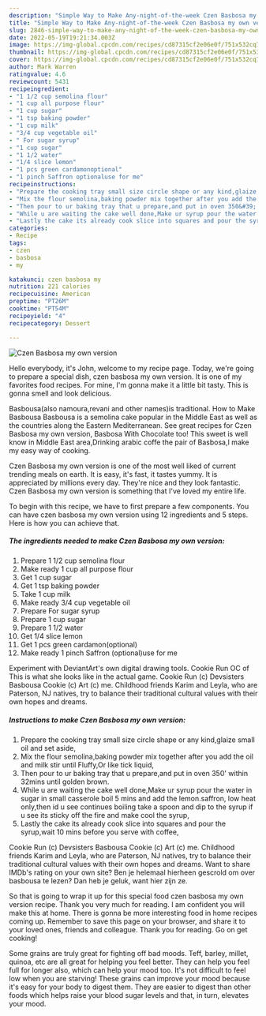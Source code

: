 ```yaml
---
description: "Simple Way to Make Any-night-of-the-week Czen Basbosa my own version"
title: "Simple Way to Make Any-night-of-the-week Czen Basbosa my own version"
slug: 2846-simple-way-to-make-any-night-of-the-week-czen-basbosa-my-own-version
date: 2022-05-19T19:21:34.003Z
image: https://img-global.cpcdn.com/recipes/cd87315cf2e06e0f/751x532cq70/czen-basbosa-my-own-version-recipe-main-photo.jpg
thumbnail: https://img-global.cpcdn.com/recipes/cd87315cf2e06e0f/751x532cq70/czen-basbosa-my-own-version-recipe-main-photo.jpg
cover: https://img-global.cpcdn.com/recipes/cd87315cf2e06e0f/751x532cq70/czen-basbosa-my-own-version-recipe-main-photo.jpg
author: Mark Warren
ratingvalue: 4.6
reviewcount: 5431
recipeingredient:
- "1 1/2 cup semolina flour"
- "1 cup all purpose flour"
- "1 cup sugar"
- "1 tsp baking powder"
- "1 cup milk"
- "3/4 cup vegetable oil"
- " For sugar syrup"
- "1 cup sugar"
- "1 1/2 water"
- "1/4 slice lemon"
- "1 pcs green cardamonoptional"
- "1 pinch Saffron optionaluse for me"
recipeinstructions:
- "Prepare the cooking tray small size circle shape or any kind,glaize small oil and set aside,"
- "Mix the flour semolina,baking powder mix together after you add the oil and milk stir until Fluffy,Or like tick liquid,"
- "Then pour to ur baking tray that u prepare,and put in oven 350&#39; within 32mins until golden brown."
- "While u are waiting the cake well done,Make ur syrup pour the water in sugar in small casserole boil 5 mins and add the lemon.saffron, low heat only,then id u see continues boiling take a spoon and dip to the syrup if u see its sticky off the fire and make cool the syrup,"
- "Lastly the cake its already cook slice into squares and pour the syrup,wait 10 mins before you serve with coffee,"
categories:
- Recipe
tags:
- czen
- basbosa
- my

katakunci: czen basbosa my 
nutrition: 221 calories
recipecuisine: American
preptime: "PT26M"
cooktime: "PT54M"
recipeyield: "4"
recipecategory: Dessert

---
```



![Czen Basbosa my own version](https://img-global.cpcdn.com/recipes/cd87315cf2e06e0f/751x532cq70/czen-basbosa-my-own-version-recipe-main-photo.jpg)

Hello everybody, it's John, welcome to my recipe page. Today, we're going to prepare a special dish, czen basbosa my own version. It is one of my favorites food recipes. For mine, I'm gonna make it a little bit tasty. This is gonna smell and look delicious.

Basbousa(also namoura,revani and other names)is traditional. How to Make Basbousa Basbousa is a semolina cake popular in the Middle East as well as the countries along the Eastern Mediterranean. See great recipes for Czen Basbosa my own version, Basbosa With Chocolate too! This sweet is well know in Middle East area,Drinking arabic coffe the pair of Basbosa,I make my easy way of cooking.

Czen Basbosa my own version is one of the most well liked of current trending meals on earth. It is easy, it's fast, it tastes yummy. It is appreciated by millions every day. They're nice and they look fantastic. Czen Basbosa my own version is something that I've loved my entire life.


To begin with this recipe, we have to first prepare a few components. You can have czen basbosa my own version using 12 ingredients and 5 steps. Here is how you can achieve that.

<!--inarticleads1-->

##### The ingredients needed to make Czen Basbosa my own version:

1. Prepare 1 1/2 cup semolina flour
1. Make ready 1 cup all purpose flour
1. Get 1 cup sugar
1. Get 1 tsp baking powder
1. Take 1 cup milk
1. Make ready 3/4 cup vegetable oil
1. Prepare  For sugar syrup
1. Prepare 1 cup sugar
1. Prepare 1 1/2 water
1. Get 1/4 slice lemon
1. Get 1 pcs green cardamon(optional)
1. Make ready 1 pinch Saffron (optional)use for me


Experiment with DeviantArt&#39;s own digital drawing tools. Cookie Run OC of This is what she looks like in the actual game. Cookie Run (c) Devsisters Basbousa Cookie (c) Art (c) me. Childhood friends Karim and Leyla, who are Paterson, NJ natives, try to balance their traditional cultural values with their own hopes and dreams. 

<!--inarticleads2-->

##### Instructions to make Czen Basbosa my own version:

1. Prepare the cooking tray small size circle shape or any kind,glaize small oil and set aside,
1. Mix the flour semolina,baking powder mix together after you add the oil and milk stir until Fluffy,Or like tick liquid,
1. Then pour to ur baking tray that u prepare,and put in oven 350&#39; within 32mins until golden brown.
1. While u are waiting the cake well done,Make ur syrup pour the water in sugar in small casserole boil 5 mins and add the lemon.saffron, low heat only,then id u see continues boiling take a spoon and dip to the syrup if u see its sticky off the fire and make cool the syrup,
1. Lastly the cake its already cook slice into squares and pour the syrup,wait 10 mins before you serve with coffee,


Cookie Run (c) Devsisters Basbousa Cookie (c) Art (c) me. Childhood friends Karim and Leyla, who are Paterson, NJ natives, try to balance their traditional cultural values with their own hopes and dreams. Want to share IMDb&#39;s rating on your own site? Ben je helemaal hierheen gescrold om over basbousa te lezen? Dan heb je geluk, want hier zijn ze. 

So that is going to wrap it up for this special food czen basbosa my own version recipe. Thank you very much for reading. I am confident you will make this at home. There is gonna be more interesting food in home recipes coming up. Remember to save this page on your browser, and share it to your loved ones, friends and colleague. Thank you for reading. Go on get cooking!

Some grains are truly great for fighting off bad moods. Teff, barley, millet, quinoa, etc are all great for helping you feel better. They can help you feel full for longer also, which can help your mood too. It's not difficult to feel low when you are starving! These grains can improve your mood because it's easy for your body to digest them. They are easier to digest than other foods which helps raise your blood sugar levels and that, in turn, elevates your mood.
